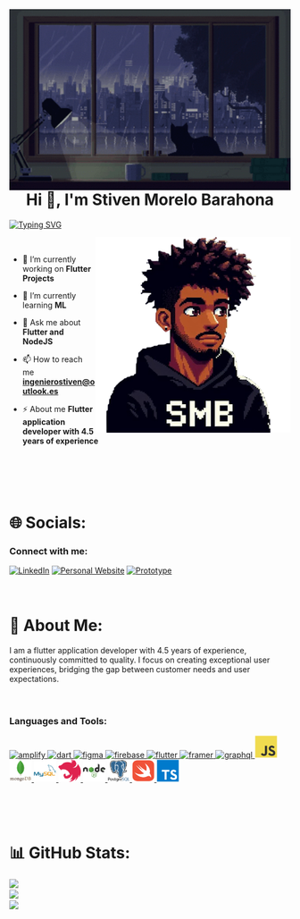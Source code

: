 <img align="right" alt="Coding" width="1000" src="https://github.com/Stivenmore/StivenMore/blob/main/tenor.gif">




<h1 align="center">Hi 👋, I'm Stiven Morelo Barahona</h1>

[![Typing SVG](https://readme-typing-svg.demolab.com?font=Fira+Code&duration=2000&pause=100&width=435&lines=Flutter;JavaScript;Amplify;Firebase;Dart;Figma;Swift;GraphQL;MongoDB;PostgresQL;Flutter)](https://git.io/typing-svg)


<img align="right" alt="Me" width="350" src="https://github.com/Stivenmore/StivenMore/blob/main/me2.png">
<br>

- 🔭 I’m currently working on **Flutter Projects**

- 🌱 I’m currently learning **ML**

- 💬 Ask me about **Flutter and NodeJS**

- 📫 How to reach me **ingenierostiven@outlook.es**

- ⚡ About me **Flutter application developer with 4.5 years of experience**

<br>
<br>
<br>
<br>


# 🌐 Socials:
<h3 align="left">Connect with me:</h3>

[![LinkedIn](https://img.shields.io/badge/LinkedIn-%230077B5.svg?logo=linkedin&logoColor=white)](https://www.linkedin.com/in/smoreb/) [![Personal Website](https://img.shields.io/badge/Website-000000?logo=Codepen&logoColor=white)](https://smoreb.me/home) [![Prototype](https://img.shields.io/badge/Prototypes-000000?logo=Codepen&logoColor=white)](https://prototypes.smoreb.me/prototypes)
<br>
<br>
<br>


# 💫 About Me:
I am a flutter application developer with 4.5 years of experience, continuously committed to quality. I focus on creating exceptional user experiences, bridging the gap between customer needs and user expectations.<br>
<br>
<br>

<h3 align="left">Languages and Tools:</h3>
<p align="left"> <a href="https://aws.amazon.com/amplify/" target="_blank" rel="noreferrer"> <img src="https://docs.amplify.aws/assets/logo-dark.svg" alt="amplify" width="40" height="40"/> </a> <a href="https://dart.dev" target="_blank" rel="noreferrer"> <img src="https://www.vectorlogo.zone/logos/dartlang/dartlang-icon.svg" alt="dart" width="40" height="40"/> </a> <a href="https://www.figma.com/" target="_blank" rel="noreferrer"> <img src="https://www.vectorlogo.zone/logos/figma/figma-icon.svg" alt="figma" width="40" height="40"/> </a> <a href="https://firebase.google.com/" target="_blank" rel="noreferrer"> <img src="https://www.vectorlogo.zone/logos/firebase/firebase-icon.svg" alt="firebase" width="40" height="40"/> </a> <a href="https://flutter.dev" target="_blank" rel="noreferrer"> <img src="https://www.vectorlogo.zone/logos/flutterio/flutterio-icon.svg" alt="flutter" width="40" height="40"/> </a> <a href="https://www.framer.com/" target="_blank" rel="noreferrer"> <img src="https://www.vectorlogo.zone/logos/framer/framer-icon.svg" alt="framer" width="40" height="40"/> </a> <a href="https://graphql.org" target="_blank" rel="noreferrer"> <img src="https://www.vectorlogo.zone/logos/graphql/graphql-icon.svg" alt="graphql" width="40" height="40"/> </a> <a href="https://developer.mozilla.org/en-US/docs/Web/JavaScript" target="_blank" rel="noreferrer"> <img src="https://raw.githubusercontent.com/devicons/devicon/master/icons/javascript/javascript-original.svg" alt="javascript" width="40" height="40"/> </a> <a href="https://www.mongodb.com/" target="_blank" rel="noreferrer"> <img src="https://raw.githubusercontent.com/devicons/devicon/master/icons/mongodb/mongodb-original-wordmark.svg" alt="mongodb" width="40" height="40"/> </a> <a href="https://www.mysql.com/" target="_blank" rel="noreferrer"> <img src="https://raw.githubusercontent.com/devicons/devicon/master/icons/mysql/mysql-original-wordmark.svg" alt="mysql" width="40" height="40"/> </a> <a href="https://nestjs.com/" target="_blank" rel="noreferrer"> <img src="https://raw.githubusercontent.com/devicons/devicon/master/icons/nestjs/nestjs-plain.svg" alt="nestjs" width="40" height="40"/> </a> <a href="https://nodejs.org" target="_blank" rel="noreferrer"> <img src="https://raw.githubusercontent.com/devicons/devicon/master/icons/nodejs/nodejs-original-wordmark.svg" alt="nodejs" width="40" height="40"/> </a> <a href="https://www.postgresql.org" target="_blank" rel="noreferrer"> <img src="https://raw.githubusercontent.com/devicons/devicon/master/icons/postgresql/postgresql-original-wordmark.svg" alt="postgresql" width="40" height="40"/> </a> <a href="https://developer.apple.com/swift/" target="_blank" rel="noreferrer"> <img src="https://raw.githubusercontent.com/devicons/devicon/master/icons/swift/swift-original.svg" alt="swift" width="40" height="40"/> </a> <a href="https://www.typescriptlang.org/" target="_blank" rel="noreferrer"> <img src="https://raw.githubusercontent.com/devicons/devicon/master/icons/typescript/typescript-original.svg" alt="typescript" width="40" height="40"/> </a> </p>
<br>
<br>
<br>

# 📊 GitHub Stats:
![](https://github-readme-stats.vercel.app/api?username=Stivenmore&theme=merko&hide_border=false&include_all_commits=false&count_private=false)<br/>
![](https://github-readme-streak-stats.herokuapp.com/?user=Stivenmore&theme=merko&hide_border=false)<br/>
![](https://github-readme-stats.vercel.app/api/top-langs/?username=Stivenmore&theme=merko&hide_border=false&include_all_commits=false&count_private=false&layout=compact)
<br>
<br>

